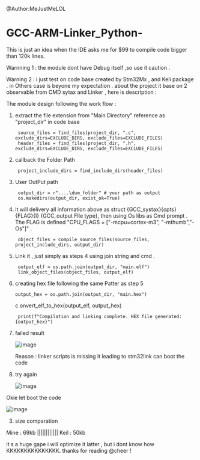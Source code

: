 @Author:MeJustMeLOL
# GCC-ARM-Linker_Python-
This is just an idea when the IDE asks me for $99 to compile code bigger than 120k lines. 

Warnning 1 : the module dont have  Debug itself  ,so use it caution .

Warning 2 : i just test on code base created by Stm32Mx , and Keli package . in  Others case is beyone my expectation .
about the project  it base on  2  observable  from  CMD sytax and Linker , here is description  :

The module design following the work flow  : 
1. extract the  file extension from "Main Directory" reference as "project_dir" in code base
  
        source_files = find_files(project_dir, ".c", exclude_dirs=EXCLUDE_DIRS, exclude_files=EXCLUDE_FILES)
        header_files = find_files(project_dir, ".h", exclude_dirs=EXCLUDE_DIRS, exclude_files=EXCLUDE_FILES)

2. callback the  Folder Path 

        project_include_dirs = find_include_dirs(header_files)

3. User OutPut path  
    
        output_dir = r"....\dum_folder" # your path as output
        os.makedirs(output_dir, exist_ok=True)

4. it  will delivery all information above   as struct {GCC_systax}{opts} {FLAG}{I} {GCC_output FIle type}, then using Os libs as Cmd  prompt  . The FLAG is defined "CPU_FLAGS = ["-mcpu=cortex-m3", "-mthumb","-Os"]" .

        object_files = compile_source_files(source_files, project_include_dirs, output_dir)

5. Link it ,  just simply as steps 4 using join string and cmd  .
    
        output_elf = os.path.join(output_dir, "main.elf")
        link_object_files(object_files, output_elf)

6. creating hex file following the same Patter as step 5

       output_hex = os.path.join(output_dir, "main.hex")
    c  onvert_elf_to_hex(output_elf, output_hex)

        print(f"Compilation and linking complete. HEX file generated: {output_hex}")



1. failed result
      
      ![image](https://github.com/user-attachments/assets/12711e79-7145-4821-9f11-8098835b5b3d)
      
     Reason : linker scripts  is missing it leading to stm32link can boot the code

2. try again

   ![image](https://github.com/user-attachments/assets/4493e4f6-c398-4a6e-8514-91a837b49217)

Okie let boot the code 

![image](https://github.com/user-attachments/assets/aed94631-ec40-4b87-a40e-0d7d7cdf85b6)


3. size comparation 

  Mine : 69kb     ||||||||||||    Keil : 50kb 
  
  it s a huge gape i will optimize  it latter , but i dont know how KKKKKKKKKKKKKKK. thanks for reading 
@cheer ! 
